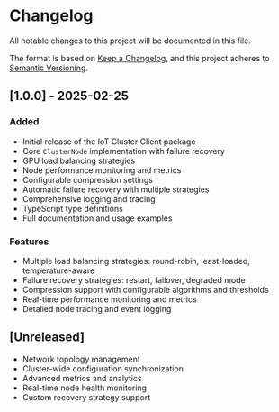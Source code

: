 # Changelog

All notable changes to this project will be documented in this file.

The format is based on [Keep a Changelog](https://keepachangelog.com/en/1.0.0/),
and this project adheres to [Semantic Versioning](https://semver.org/spec/v2.0.0.html).

## [1.0.0] - 2025-02-25

### Added
- Initial release of the IoT Cluster Client package
- Core `ClusterNode` implementation with failure recovery
- GPU load balancing strategies
- Node performance monitoring and metrics
- Configurable compression settings
- Automatic failure recovery with multiple strategies
- Comprehensive logging and tracing
- TypeScript type definitions
- Full documentation and usage examples

### Features
- Multiple load balancing strategies: round-robin, least-loaded, temperature-aware
- Failure recovery strategies: restart, failover, degraded mode
- Compression support with configurable algorithms and thresholds
- Real-time performance monitoring and metrics
- Detailed node tracing and event logging

## [Unreleased]
- Network topology management
- Cluster-wide configuration synchronization
- Advanced metrics and analytics
- Real-time node health monitoring
- Custom recovery strategy support
